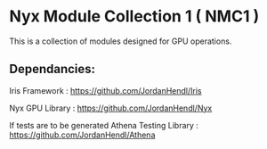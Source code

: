 # Nyx Module Collection 1 ( NMC1 )
  This is a collection of modules designed for GPU operations.

## Dependancies: 
  Iris Framework  : https://github.com/JordanHendl/Iris


  Nyx GPU Library : https://github.com/JordanHendl/Nyx


  
  If tests are to be generated
  Athena Testing Library : https://github.com/JordanHendl/Athena
